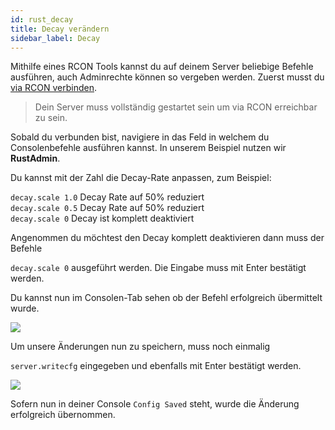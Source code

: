 ```yaml
---
id: rust_decay
title: Decay verändern
sidebar_label: Decay
---
```


Mithilfe eines RCON Tools kannst du auf deinem Server beliebige Befehle ausführen, auch Adminrechte können so vergeben werden.
Zuerst musst du [via RCON verbinden](rust_connectrcon.md).

> Dein Server muss vollständig gestartet sein um via RCON erreichbar zu sein. 

Sobald du verbunden bist, navigiere in das Feld in welchem du Consolenbefehle ausführen kannst. In unserem Beispiel nutzen wir **RustAdmin**.

Du kannst mit der Zahl die Decay-Rate anpassen, zum Beispiel:

`decay.scale 1.0` Decay Rate auf 50% reduziert<br>
`decay.scale 0.5` Decay Rate auf 50% reduziert<br>
`decay.scale 0` Decay ist komplett deaktiviert<br>

Angenommen du möchtest den Decay komplett deaktivieren dann muss der Befehle

```decay.scale 0``` ausgeführt werden. Die Eingabe muss mit Enter bestätigt werden.

Du kannst nun im Consolen-Tab sehen ob der Befehl erfolgreich übermittelt wurde.

![](https://screensaver01.zap-hosting.com/index.php/s/gcgFqjg9p9Pys9N/preview)


Um unsere Änderungen nun zu speichern, muss noch einmalig

```server.writecfg``` eingegeben und ebenfalls mit Enter bestätigt werden.

![](https://screensaver01.zap-hosting.com/index.php/s/o8PYs6gDB6FjoNd/preview)

Sofern nun in deiner Console `Config Saved` steht, wurde die Änderung erfolgreich übernommen.


